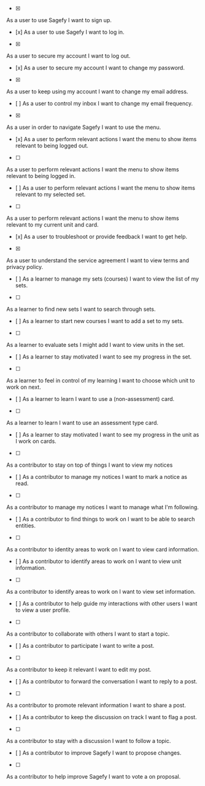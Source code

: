 - [x]
As a user
to use Sagefy
I want to sign up.
- [x]
As a user
to use Sagefy
I want to log in.
- [x]
As a user
to secure my account
I want to log out.
- [x]
As a user
to secure my account
I want to change my password.
- [x]
As a user
to keep using my account
I want to change my email address.
- [ ]
As a user
to control my inbox
I want to change my email frequency.
- [x]
As a user
in order to navigate Sagefy
I want to use the menu.
- [x]
As a user
to perform relevant actions
I want the menu to show items relevant to being logged out.
- [ ]
As a user
to perform relevant actions
I want the menu to show items relevant to being logged in.
- [ ]
As a user
to perform relevant actions
I want the menu to show items relevant to my selected set.
- [ ]
As a user
to perform relevant actions
I want the menu to show items relevant to my current unit and card.
- [x]
As a user
to troubleshoot or provide feedback
I want to get help.
- [x]
As a user
to understand the service agreement
I want to view terms and privacy policy.
- [ ]
As a learner
to manage my sets (courses)
I want to view the list of my sets.
- [ ]
As a learner
to find new sets
I want to search through sets.
- [ ]
As a learner
to start new courses
I want to add a set to my sets.
- [ ]
As a learner
to evaluate sets I might add
I want to view units in the set.
- [ ]
As a learner
to stay motivated
I want to see my progress in the set.
- [ ]
As a learner
to feel in control of my learning
I want to choose which unit to work on next.
- [ ]
As a learner
to learn
I want to use a (non-assessment) card.
- [ ]
As a learner
to learn
I want to use an assessment type card.
- [ ]
As a learner
to stay motivated
I want to see my progress in the unit as I work on cards.
- [ ]
As a contributor
to stay on top of things
I want to view my notices
- [ ]
As a contributor
to manage my notices
I want to mark a notice as read.
- [ ]
As a contributor
to manage my notices
I want to manage what I'm following.
- [ ]
As a contributor
to find things to work on
I want to be able to search entities.
- [ ]
As a contributor
to identity areas to work on
I want to view card information.
- [ ]
As a contributor
to identify areas to work on
I want to view unit information.
- [ ]
As a contributor
to identify areas to work on
I want to view set information.
- [ ]
As a contributor
to help guide my interactions with other users
I want to view a user profile.
- [ ]
As a contributor
to collaborate with others
I want to start a topic.
- [ ]
As a contributor
to participate
I want to write a post.
- [ ]
As a contributor
to keep it relevant
I want to edit my post.
- [ ]
As a contributor
to forward the conversation
I want to reply to a post.
- [ ]
As a contributor
to promote relevant information
I want to share a post.
- [ ]
As a contributor
to keep the discussion on track
I want to flag a post.
- [ ]
As a contributor
to stay with a discussion
I want to follow a topic.
- [ ]
As a contributor
to improve Sagefy
I want to propose changes.
- [ ]
As a contributor
to help improve Sagefy
I want to vote a on proposal.
